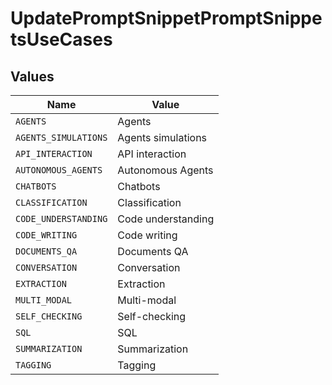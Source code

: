 # UpdatePromptSnippetPromptSnippetsUseCases


## Values

| Name                 | Value                |
| -------------------- | -------------------- |
| `AGENTS`             | Agents               |
| `AGENTS_SIMULATIONS` | Agents simulations   |
| `API_INTERACTION`    | API interaction      |
| `AUTONOMOUS_AGENTS`  | Autonomous Agents    |
| `CHATBOTS`           | Chatbots             |
| `CLASSIFICATION`     | Classification       |
| `CODE_UNDERSTANDING` | Code understanding   |
| `CODE_WRITING`       | Code writing         |
| `DOCUMENTS_QA`       | Documents QA         |
| `CONVERSATION`       | Conversation         |
| `EXTRACTION`         | Extraction           |
| `MULTI_MODAL`        | Multi-modal          |
| `SELF_CHECKING`      | Self-checking        |
| `SQL`                | SQL                  |
| `SUMMARIZATION`      | Summarization        |
| `TAGGING`            | Tagging              |